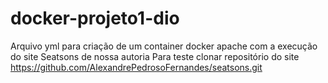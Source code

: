 # docker-projeto1-dio
Arquivo yml para criação de um container docker apache com a execução do site Seatsons de nossa autoria
Para teste clonar repositório do site https://github.com/AlexandrePedrosoFernandes/seatsons.git
